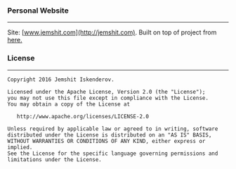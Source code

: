 ### Personal Website
---
Site: [www.jemshit.com](http://jemshit.com). Built on top of project from [here.](https://github.com/t413/SinglePaged)



### License
---

    Copyright 2016 Jemshit Iskenderov.

    Licensed under the Apache License, Version 2.0 (the "License");
    you may not use this file except in compliance with the License.
    You may obtain a copy of the License at

       http://www.apache.org/licenses/LICENSE-2.0

    Unless required by applicable law or agreed to in writing, software
    distributed under the License is distributed on an "AS IS" BASIS,
    WITHOUT WARRANTIES OR CONDITIONS OF ANY KIND, either express or implied.
    See the License for the specific language governing permissions and
    limitations under the License.
